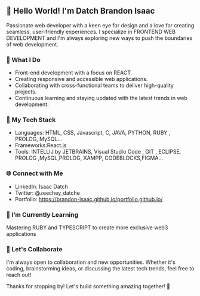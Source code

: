 ## 👋 Hello World! I'm Datch Brandon Isaac

Passionate web developer with a keen eye for design and a love for creating seamless, user-friendly experiences. I specialize in FRONTEND WEB DEVELOPMENT and I'm always exploring new ways to push the boundaries of web development.

### 💼 What I Do
- Front-end development with a focus on REACT.
- Creating responsive and accessible web applications.
- Collaborating with cross-functional teams to deliver high-quality projects.
- Continuous learning and staying updated with the latest trends in web development.

### 🚀 My Tech Stack
- Languages: HTML, CSS, Javascript, C, JAVA, PYTHON, RUBY , PROLOG, MySQL...
- Frameworks:React.js
- Tools: INTELLIJ by JETBRAINS, Visual Studio Code , GIT , ECLIPSE, PROLOG ,MySQL,PROLOG, XAMPP, CODEBLOCKS,FIGMA...

### 🌐 Connect with Me
- LinkedIn: Isaac Datch
- Twitter: @zeechey_datche
- Portfolio: https://brandon-isaac.github.io/portfolio.github.io/
  
### 🌱 I’m Currently Learning
Mastering RUBY and TYPESCRIPT to create more exclusive web3 applications

### 🤝 Let's Collaborate
I'm always open to collaboration and new opportunities. Whether it's coding, brainstorming ideas, or discussing the latest tech trends, feel free to reach out!

Thanks for stopping by! Let's build something amazing together! 🚀
